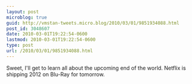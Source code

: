 ```yaml
---
layout: post
microblog: true
guid: http://vmstan-tweets.micro.blog/2010/03/01/9851934088.html
post_id: 3048607
date: 2010-03-01T19:22:54-0600
lastmod: 2010-03-01T19:22:54-0600
type: post
url: /2010/03/01/9851934088.html
---
```

Sweet, I'll get to learn all about the upcoming end of the world. Netflix is shipping 2012 on Blu-Ray for tomorrow.
